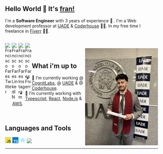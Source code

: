 ## Hello World 👋 It's [fran!](https://www.linkedin.com/in/francisco-fares/)
I'm a <strong>Software Engineer</strong>  with 3 years of experience 🧠 . I'm a Web development professor at [UADE](https://www.uade.edu.ar/) & [Coderhouse](https://www.coderhouse.com/?pipe_source=google&pipe_medium=cpc&pipe_campaign=0&gad_source=1&gclid=CjwKCAiAmsurBhBvEiwA6e-WPGasEPl64eF0MyMhbDw7PR3rt8Ucwszka8XE4YyA18EgsPQPQcy5-BoC-c8QAvD_BwE) 👨‍🏫. In my free time I freelance in [Fiverr](https://www.fiverr.com/franciscofares) 👨‍💻.

<br/>

<a href="https://twitter.com/FranciscoFares3">
<img align="left" alt="Francisco Fares Twitter" width="22px" src="https://icongr.am/fontawesome/twitter.svg?size=128&color=70c8ff" />
</a>
<a href="https://www.linkedin.com/in/francisco-fares/">
<img align="left" alt="Francisco Fares LinkedIN" width="22px" src="https://icongr.am/fontawesome/linkedin.svg?size=128&color=70c8ff" />
</a>
<a href="https://www.instagram.com/franfares/">
<img align="left" alt="Francisco Fares Instagram" width="22px" src="https://icongr.am/fontawesome/instagram.svg?size=128&color=70c8ff" />
</a>
<a href="https://www.fiverr.com/users/franciscofares/seller_dashboard">
<img align="left" alt="Francisco Fares Fiverr" width="22px" src="https://icongr.am/fontawesome/twitch.svg?size=128&color=70c8ff" />
</a>

<br />

<img align="right" alt="GIF" src="./assets/banner.jpg" width="240px" />

<br />

## What i'm up to

- 🔭 I’m currently working @ [CognitLabs](https://cognitlabs.com/), @ [UADE](https://www.uade.edu.ar/) & @ [Coderhouse](https://www.coderhouse.com/?pipe_source=google&pipe_medium=cpc&pipe_campaign=0&gad_source=1&gclid=CjwKCAiAmsurBhBvEiwA6e-WPGasEPl64eF0MyMhbDw7PR3rt8Ucwszka8XE4YyA18EgsPQPQcy5-BoC-c8QAvD_BwE).
- 🌱 I’m currently working with [Typescript](https://www.typescriptlang.org/), [React](https://reactjs.org), [Node.js](https://nodejs.org/) & [AWS](https://aws.amazon.com/).

<br />

## Languages and Tools
<code><img height="20" src="https://raw.githubusercontent.com/github/explore/80688e429a7d4ef2fca1e82350fe8e3517d3494d/topics/javascript/javascript.png"></code>
<code><img height="20" src="https://raw.githubusercontent.com/github/explore/80688e429a7d4ef2fca1e82350fe8e3517d3494d/topics/typescript/typescript.png"></code>
<code><img height="20" src="https://raw.githubusercontent.com/github/explore/80688e429a7d4ef2fca1e82350fe8e3517d3494d/topics/react/react.png"></code>
<code><img height="20" src="https://raw.githubusercontent.com/github/explore/80688e429a7d4ef2fca1e82350fe8e3517d3494d/topics/node/node.png"></code>


---
